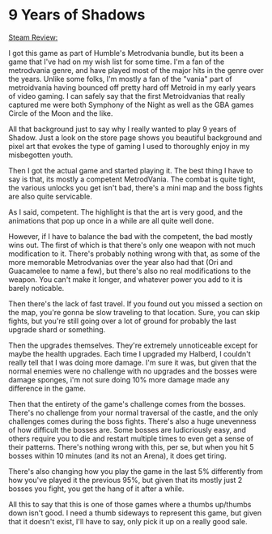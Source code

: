 # 9 Years of Shadows
[Steam Review:](https://steamcommunity.com/id/usagichan/recommended/1402120?snr=1_5_9__402)

I got this game as part of Humble's Metrodvania bundle, but its been a game that I've had on my wish list for some time.  I'm a fan of the metrodvania genre, and have played most of the major hits in the genre over the years.  Unlike some folks, I'm mostly a fan of the "vania" part of metroidvania having bounced off pretty hard off Metroid in my early years of video gaming.  I can safely say that the first Metroidvanias that really captured me were both Symphony of the Night as well as the GBA games Circle of the Moon and the like.

All that background just to say why I really wanted to play 9 years of Shadow.  Just a look on the store page shows you beautiful background and pixel art that evokes the type of gaming I used to thoroughly enjoy in my misbegotten youth.  

Then I got the actual game and started playing it.  The best thing I have to say is that, its mostly a competent MetrodVania.  The combat is quite tight, the various unlocks you get isn't bad, there's a mini map and the boss fights are also quite servicable.  

As I said, competent.  The highlight is that the art is very good, and the animations that pop up once in a while are all quite well done.

However, if I have to balance the bad with the competent, the bad mostly wins out.  The first of which is that there's only one weapon with not much modification to it.  There's probably nothing wrong with that, as some of the more memorable Metrodvanias over the year also had that (Ori and Guacamelee to name a few), but there's also no real modifications to the weapon.  You can't make it longer, and whatever power you add to it is barely noticable.  

Then there's the lack of fast travel.  If you found out you missed a section on the map, you're gonna be slow traveling to that location.  Sure, you can skip fights, but you're still going over a lot of ground for probably the last upgrade shard or something.

Then the upgrades themselves.  They're extremely unnoticeable except for maybe the health upgrades.  Each time I upgraded my Halberd, I couldn't really tell that I was doing more damage.  I'm sure it was, but given that the normal enemies were no challenge with no upgrades and the bosses were damage sponges, i'm not sure doing 10% more damage made any difference in the game.

Then that the entirety of the game's challenge comes from the bosses.  There's no challenge from your normal traversal of the castle, and the only challenges comes during the boss fights.  There's also a huge unevenness of how difficult the bosses are.  Some bosses are ludicriously easy, and others require you to die and restart multiple times to even get a sense of their patterns.  There's nothing wrong with this, per se, but when you hit 5 bosses within 10 minutes (and its not an Arena), it does get tiring.

There's also changing how you play the game in the last 5% differently from how you've played it the previous 95%, but given that its mostly just 2 bosses you fight, you get the hang of it after a while.

All this to say that this is one of those games where a thumbs up/thumbs down isn't good.  I need a thumb sideways to represent this game, but given that it doesn't exist, I'll have to say, only pick it up on a really good sale.  